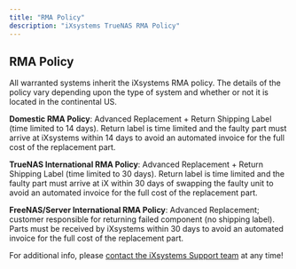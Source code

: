 ```yaml
---
title: "RMA Policy"
description: "iXsystems TrueNAS RMA Policy"
---
```


## RMA Policy

All warranted systems inherit the iXsystems RMA policy. The details of the policy vary depending upon the type of system and whether or not it is located in the continental US.

**Domestic RMA Policy**: Advanced Replacement + Return Shipping Label (time limited to 14 days). Return label is time limited and the faulty part must arrive at iXsystems within 14 days to avoid an automated invoice for the full cost of the replacement part.

**TrueNAS International RMA Policy**: Advanced Replacement + Return Shipping Label (time limited to 30 days). Return label is time limited and the faulty part must arrive at iX within 30 days of swapping the faulty unit to avoid an automated invoice for the full cost of the replacement part.

**FreeNAS/Server International RMA Policy**: Advanced Replacement; customer responsible for returning failed component (no shipping label). Parts must be received by iXsystems within 30 days to avoid an automated invoice for the full cost of the replacement part.

For additional info, please [contact the iXsystems Support team](/hub/initial-setup/support/#contacting-ixsystems-support) at any time!
